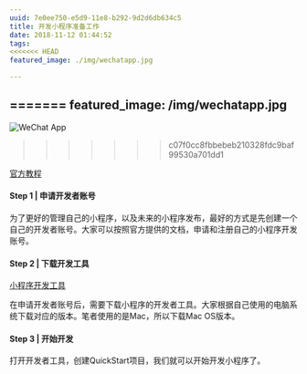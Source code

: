 ```yaml
---
uuid: 7e0ee750-e5d9-11e8-b292-9d2d6db634c5
title: 开发小程序准备工作
date: 2018-11-12 01:44:52
tags:
<<<<<<< HEAD
featured_image: ./img/wechatapp.jpg

---
```



=======
featured_image: /img/wechatapp.jpg
---
![WeChat App](/img/wechatapp.jpg)
>>>>>>> c07f0cc8fbbebeb210328fdc9baf99530a701dd1

[官方教程](https://developers.weixin.qq.com/miniprogram/dev/)



#### Step 1 | 申请开发者账号

为了更好的管理自己的小程序，以及未来的小程序发布，最好的方式是先创建一个自己的开发者账号。大家可以按照官方提供的文档，申请和注册自己的小程序开发账号。



#### Step 2 | 下载开发工具

[小程序开发工具](https://developers.weixin.qq.com/miniprogram/dev/devtools/download.html?t=18110616)

在申请开发者账号后，需要下载小程序的开发者工具。大家根据自己使用的电脑系统下载对应的版本。笔者使用的是Mac，所以下载Mac OS版本。



#### Step 3 | 开始开发

打开开发者工具，创建QuickStart项目，我们就可以开始开发小程序了。